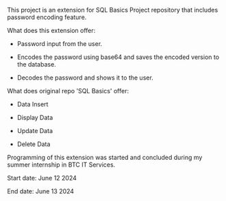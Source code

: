 This project is an extension for SQL Basics Project repository that includes password encoding feature.



What does this extension offer:

  - Password input from the user.
  
  - Encodes the password using base64 and saves the encoded version to the database.
  
  - Decodes the password and shows it to the user.
  



What does original repo 'SQL Basics' offer: 

  - Data Insert
  
  - Display Data
  
  - Update Data
  
  - Delete Data
  



Programming of this extension was started and concluded during my summer internship in BTC IT Services. 

Start date: June 12 2024 

End date: June 13 2024
 
